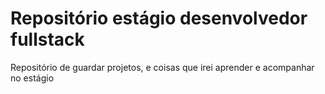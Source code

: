 # Repositório estágio desenvolvedor fullstack
Repositório de guardar projetos, e coisas que irei aprender e acompanhar no estágio
